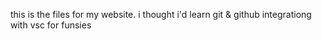 this is the files for my website. i thought i'd learn git & github integrationg with vsc for funsies
